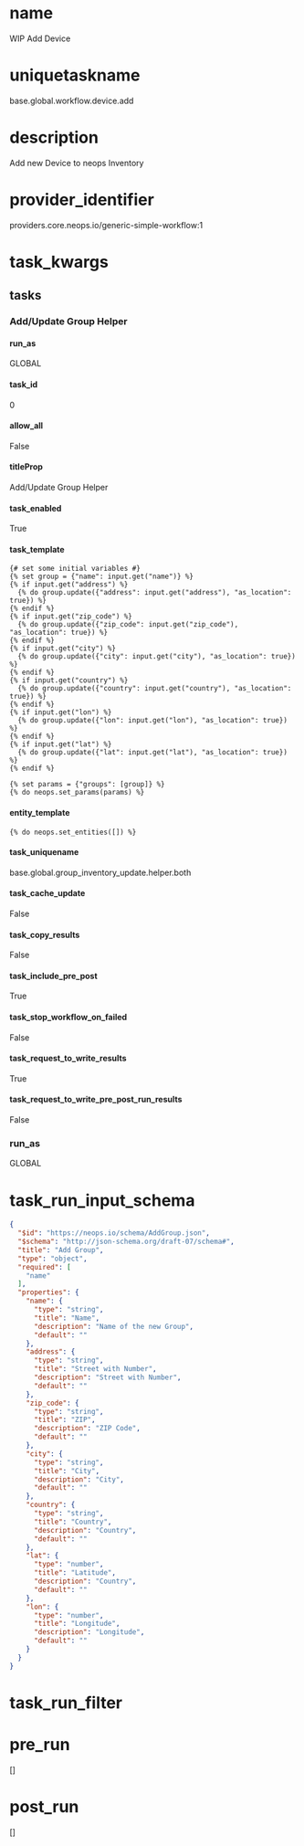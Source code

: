 # name
WIP Add Device
# uniquetaskname
base.global.workflow.device.add
# description
Add new Device to neops Inventory
# provider_identifier
providers.core.neops.io/generic-simple-workflow:1
# task_kwargs
## tasks
### Add/Update Group Helper
#### run_as
GLOBAL
#### task_id
0
#### allow_all
False
#### titleProp
Add/Update Group Helper
#### task_enabled
True
#### task_template
```jinja2
{# set some initial variables #}
{% set group = {"name": input.get("name")} %}
{% if input.get("address") %}
  {% do group.update({"address": input.get("address"), "as_location": true}) %}
{% endif %}
{% if input.get("zip_code") %}
  {% do group.update({"zip_code": input.get("zip_code"), "as_location": true}) %}
{% endif %}
{% if input.get("city") %}
  {% do group.update({"city": input.get("city"), "as_location": true}) %}
{% endif %}
{% if input.get("country") %}
  {% do group.update({"country": input.get("country"), "as_location": true}) %}
{% endif %}
{% if input.get("lon") %}
  {% do group.update({"lon": input.get("lon"), "as_location": true}) %}
{% endif %}
{% if input.get("lat") %}
  {% do group.update({"lat": input.get("lat"), "as_location": true}) %}
{% endif %}

{% set params = {"groups": [group]} %}
{% do neops.set_params(params) %}
```
#### entity_template
```jinja2
{% do neops.set_entities([]) %}
```
#### task_uniquename
base.global.group_inventory_update.helper.both
#### task_cache_update
False
#### task_copy_results
False
#### task_include_pre_post
True
#### task_stop_workflow_on_failed
False
#### task_request_to_write_results
True
#### task_request_to_write_pre_post_run_results
False
### run_as
GLOBAL
# task_run_input_schema
```json
{
  "$id": "https://neops.io/schema/AddGroup.json",
  "$schema": "http://json-schema.org/draft-07/schema#",
  "title": "Add Group",
  "type": "object",
  "required": [
    "name"
  ],
  "properties": {
    "name": {
      "type": "string",
      "title": "Name",
      "description": "Name of the new Group",
      "default": ""
    },
    "address": {
      "type": "string",
      "title": "Street with Number",
      "description": "Street with Number",
      "default": ""
    },
    "zip_code": {
      "type": "string",
      "title": "ZIP",
      "description": "ZIP Code",
      "default": ""
    },
    "city": {
      "type": "string",
      "title": "City",
      "description": "City",
      "default": ""
    },
    "country": {
      "type": "string",
      "title": "Country",
      "description": "Country",
      "default": ""
    },
    "lat": {
      "type": "number",
      "title": "Latitude",
      "description": "Country",
      "default": ""
    },
    "lon": {
      "type": "number",
      "title": "Longitude",
      "description": "Longitude",
      "default": ""
    }
  }
}
```
# task_run_filter

# pre_run
[]
# post_run
[]

